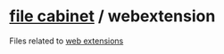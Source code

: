 # [file cabinet](https://github.com/06000208/file-cabinet) / webextension

Files related to [web extensions](https://developer.mozilla.org/en-US/docs/Glossary/WebExtensions)